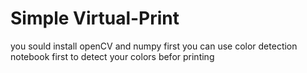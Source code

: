 # Simple Virtual-Print
you sould install openCV and numpy first
you can use color detection notebook first to detect your colors befor printing 
